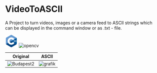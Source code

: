 # VideoToASCII
A Project to turn videos, images or a camera feed to ASCII strings which can be displayed in the command window or as .txt - file.

<p align="left"> <a rel="noreferrer"> <img src="https://raw.githubusercontent.com/devicons/devicon/master/icons/cplusplus/cplusplus-original.svg" alt="cplusplus" width="40" height="40"/> </a> <a rel="noreferrer"> <img src="https://www.vectorlogo.zone/logos/opencv/opencv-icon.svg" alt="opencv" width="40" height="40"/> </a> </p>


Original             |  ASCII
:-------------------------:|:-------------------------:
![Budapest2](https://github.com/user-attachments/assets/83613d2c-e687-4460-97a5-67800626ec93)  |  ![grafik](https://github.com/user-attachments/assets/6f13d8ab-79c3-4199-aadc-97fbcb1aad27)
